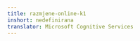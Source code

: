 ```yaml
---
title: razmjene-online-k1
inshort: nedefinirana
translator: Microsoft Cognitive Services
---
```




